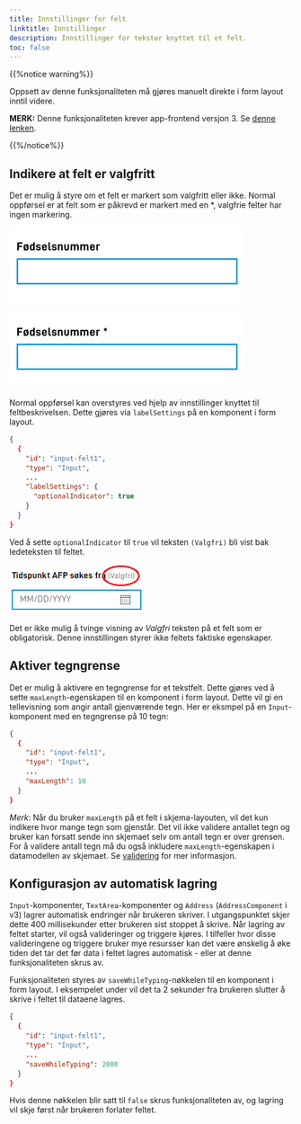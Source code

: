 ```yaml
---
title: Innstillinger for felt
linktitle: Innstillinger
description: Innstillinger for tekster knyttet til et felt.
toc: false
---
```


{{%notice warning%}}

Oppsett av denne funksjonaliteten må gjøres manuelt direkte i form layout inntil videre.

**MERK:** Denne funksjonaliteten krever app-frontend versjon 3. Se [denne lenken](/nb/community/changelog/app-frontend/v3/breaking-changes/).

{{%/notice%}}

## Indikere at felt er valgfritt

Det er mulig å styre om et felt er markert som valgfritt eller ikke. Normal oppførsel er at felt som er påkrevd er markert
med en *, valgfrie felter har ingen markering.

![Optional default](optional-default.png "Normal oppførsel for valgfritt felt (ingen markering).")

![Required default](required.png "Normal oppførsel for påkrevd felt (markert med *).")


Normal oppførsel kan overstyres ved hjelp av innstillinger knyttet til feltbeskrivelsen. Dette gjøres via `labelSettings` 
på en komponent i form layout.

```json
{
  {
    "id": "input-felt1",
    "type": "Input",
    ... 
    "labelSettings": {
      "optionalIndicator": true
    }
  }
}
```

Ved å sette `optionalIndicator` til `true` vil teksten `(Valgfri)` bli vist bak ledeteksten til feltet.

![Valgfritt](optional.png "Markering av valgfritt felt.")

Det er ikke mulig å tvinge visning av *Valgfri* teksten på et felt som er obligatorisk. 
Denne innstillingen styrer ikke feltets faktiske egenskaper.

## Aktiver tegngrense

Det er mulig å aktivere en tegngrense for et tekstfelt. Dette gjøres ved å sette `maxLength`-egenskapen til en komponent i form layout.
Dette vil gi en tellevisning som angir antall gjenværende tegn. Her er eksmpel på en `Input`-komponent med en tegngrense på 10 tegn:

```json
{
  {
    "id": "input-felt1",
    "type": "Input",
    ... 
    "maxLength": 10
  }
}
```

_Merk_: Når du bruker `maxLength` på et felt i skjema-layouten, vil det kun indikere hvor mange tegn som gjenstår. Det vil ikke validere antallet tegn og bruker kan forsatt sende inn skjemaet selv om antall tegn er over grensen.
For å validere antall tegn må du også inkludere `maxLength`-egenskapen i datamodellen av skjemaet. Se [validering](/nb/app/development/logic/validation/) for mer informasjon. 



## Konfigurasjon av automatisk lagring

`Input`-komponenter, `TextArea`-komponenter og `Address` (`AddressComponent` i v3) lagrer automatisk endringer når brukeren
skriver. I utgangspunktet skjer dette 400 millisekunder etter brukeren sist stoppet å skrive. Når lagring av feltet
starter, vil også valideringer og triggere kjøres. I tilfeller hvor disse valideringene og triggere bruker mye resursser
kan det være ønskelig å øke tiden det tar det før data i feltet lagres automatisk - eller at denne funksjonaliteten
skrus av.

Funksjonaliteten styres av `saveWhileTyping`-nøkkelen til en komponent i form layout. I eksempelet under vil det
ta 2 sekunder fra brukeren slutter å skrive i feltet til dataene lagres.

```json {hl_lines=[6]}
{
  {
    "id": "input-felt1",
    "type": "Input",
    ... 
    "saveWhileTyping": 2000
  }
}
```

Hvis denne nøkkelen blir satt til `false` skrus funksjonaliteten av, og lagring vil skje først når brukeren
forlater feltet.